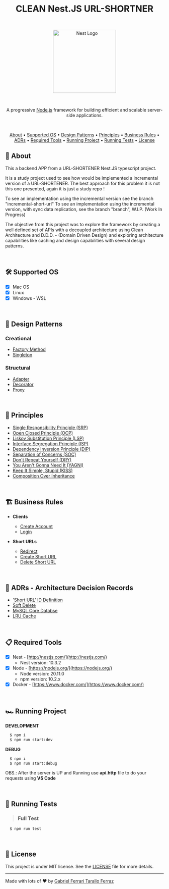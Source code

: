 <div align="center">
	<h1>CLEAN Nest.JS URL-SHORTNER</h1>
</div>

<br/>

<p align="center">
  <a href="http://nestjs.com/" target="blank"><img src="https://nestjs.com/img/logo-small.svg" width="200" alt="Nest Logo" /></a>
</p>

<br/>

<p align="center">A progressive <a href="http://nodejs.org" target="_blank">Node.js</a> framework for building efficient and scalable server-side applications.</p>
<p align="center">

<br/>

<div align="center">
  <a href="#page_facing_up-about">About</a> •
  <a href="#hammer_and_wrench-supported-os">Supported OS</a> • 
  <a href="#large_blue_diamond-design-patterns">Design Patterns</a> •
  <a href="#blue_book-principles">Principles</a> •
  <a href="#building_construction-business-rules">Business Rules</a> •
  <a href="#orange_book-adrs---architecture-decision-records">ADRs</a> •
  <a href="#clipboard-required-tools">Required Tools</a> •
  <a href="#racing_car-running-project">Running Project</a> •
  <a href="#test_tube-running-tests">Running Tests</a> •
  <a href="#memo-license">License</a>
</div>

## :page_facing_up: About

This a backend APP from a URL-SHORTENER Nest.JS typescript project.

It is a study project used to see how would be implemented a incremental version of a URL-SHORTENER.
The best approach for this problem it is not this one presented, again it is just a study repo !

To see an implementation using the incremental version see the branch "incremental-short-url"
To see an implementation using the incremental version, with sync data replication, see the branch "branch", W.I.P. (Work In Progress)

The objective from this project was to explore the framework by creating a well defined set of APIs with a decoupled architecture using Clean Architecture and D.D.D. - (Domain Driven Design) and exploring architecture capabilities like caching and design capabilities with several design patterns.

<br/>

## :hammer_and_wrench: Supported OS

- [x] Mac OS
- [x] Linux
- [x] Windows - WSL 

<br/>

## :large_blue_diamond: Design Patterns

### Creational

- [Factory Method](https://refactoring.guru/design-patterns/factory-method)
- [Singleton](https://refactoring.guru/design-patterns/singleton)

### Structural

- [Adapter](https://refactoring.guru/design-patterns/adapter)
- [Decorator](https://refactoring.guru/design-patterns/decorator)
- [Proxy](https://refactoring.guru/design-patterns/proxy)

<br/>

## :blue_book: Principles

- [Single Responsibility Principle (SRP)](https://en.wikipedia.org/wiki/Single-responsibility_principle)
- [Open Closed Principle (OCP)](https://en.wikipedia.org/wiki/Open%E2%80%93closed_principle)
- [Liskov Substitution Principle (LSP)](https://en.wikipedia.org/wiki/Liskov_substitution_principle)
- [Interface Segregation Principle (ISP)](https://en.wikipedia.org/wiki/Interface_segregation_principle)
- [Dependency Inversion Principle (DIP)](https://en.wikipedia.org/wiki/Dependency_inversion_principle)
- [Separation of Concerns (SOC)](https://en.wikipedia.org/wiki/Separation_of_concerns)
- [Don't Repeat Yourself (DRY)](https://en.wikipedia.org/wiki/Don%27t_repeat_yourself)
- [You Aren't Gonna Need It (YAGNI)](https://en.wikipedia.org/wiki/You_aren%27t_gonna_need_it)
- [Keep It Simple, Stupid (KISS)](https://en.wikipedia.org/wiki/KISS_principle)
- [Composition Over Inheritance](https://en.wikipedia.org/wiki/Composition_over_inheritance)

<br/>

## :building_construction: Business Rules

- **Clients**
  - [Create Account](https://github.com/gftf2011/url-shrtener/tree/main/docs/requirements/clients/create-account.md)
  - [Login](https://github.com/gftf2011/url-shrtener/tree/main/docs/requirements/clients/login.md)

- **Short URLs**
  - [Redirect](https://github.com/gftf2011/url-shrtener/tree/main/docs/requirements/short-urls/redirect.md)
  - [Create Short URL](https://github.com/gftf2011/url-shrtener/tree/main/docs/requirements/short-urls/create-short-url.md)
  - [Delete Short URL](https://github.com/gftf2011/url-shrtener/tree/main/docs/requirements/short-urls/delete-short-url.md)

<br/>

## :orange_book: ADRs - Architecture Decision Records

- ['Short URL' ID Definition](https://github.com/gftf2011/url-shortener/tree/main/docs/ADRs/short-url-id-definition.md)
- [Soft Delete](https://github.com/gftf2011/url-shortener/tree/main/docs/ADRs/soft-delete.md)
- [MySQL Core Databse](https://github.com/gftf2011/url-shortener/tree/main/docs/ADRs/mysql-core-database.md)
- [LRU Cache](https://github.com/gftf2011/url-shortener/tree/main/docs/ADRs/lru-cache.md)

<br/>

## :clipboard: Required Tools

- [x] Nest - [http://nestjs.com/](http://nestjs.com/)
  - Nest version: 10.3.2
- [x] Node - [https://nodejs.org/](https://nodejs.org/)
  - Node version: 20.11.0
  - npm version: 10.2.x
- [x] Docker - [https://www.docker.com/](https://www.docker.com/)

<br/>

## :racing_car: Running Project

**DEVELOPMENT**

```sh
  $ npm i
  $ npm run start:dev
```

**DEBUG**

```sh
  $ npm i
  $ npm run start:debug
```

OBS.: After the server is UP and Running use __api.http__ file to do your requests using **VS Code**

<br/>

## :test_tube: Running Tests

> ### Full Test
```sh
  $ npm run test
```

<br/>

## :memo: License

This project is under MIT license. See the [LICENSE](https://github.com/gftf2011/url-shortener/blob/main/LICENSE) file for more details.

---

Made with lots of :heart: by [Gabriel Ferrari Tarallo Ferraz](https://www.linkedin.com/in/gabriel-ferrari-tarallo-ferraz/)
